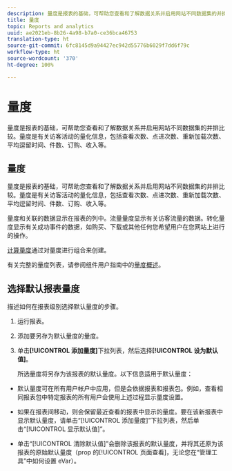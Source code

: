 ```yaml
---
description: 量度是报表的基础，可帮助您查看和了解数据关系并启用网站不同数据集的并排比较。量度是有关访客活动的量化信息，包括查看次数、点进次数、重新加载次数、平均逗留时间、件数、订购、收入等。
title: 量度
topic: Reports and analytics
uuid: ae2021eb-8b26-4a98-b7a0-ce36bca46753
translation-type: ht
source-git-commit: 6fc8145d9a94427ec942d55776b6029f7dd6f79c
workflow-type: ht
source-wordcount: '370'
ht-degree: 100%

---
```



# 量度

量度是报表的基础，可帮助您查看和了解数据关系并启用网站不同数据集的并排比较。量度是有关访客活动的量化信息，包括查看次数、点进次数、重新加载次数、平均逗留时间、件数、订购、收入等。

## 量度

量度是报表的基础，可帮助您查看和了解数据关系并启用网站不同数据集的并排比较。量度是有关访客活动的量化信息，包括查看次数、点进次数、重新加载次数、平均逗留时间、件数、订购、收入等。

量度和关联的数据显示在报表的列中。流量量度显示有关访客流量的数据。转化量度显示有关成功事件的数据，如购买、下载或其他任何您希望用户在您网站上进行的操作。

[计算量度](/help/components/c-calcmetrics/cm-overview.md)通过对量度进行组合来创建。

有关完整的量度列表，请参阅组件用户指南中的[量度概述](/help/components/metrics/overview.md)。

## 选择默认报表量度

描述如何在报表级别选择默认量度的步骤。

<!-- 

t_metrics_set_default.xml

 -->

1. 运行报表。
1.  添加要另存为默认量度的量度。
1. 单击&#x200B;**[!UICONTROL 添加量度]**&#x200B;下拉列表，然后选择&#x200B;**[!UICONTROL 设为默认值]**。

   所选量度将另存为该报表的默认量度。以下信息适用于默认量度：

* 默认量度可在所有用户帐户中应用，但是会依据报表和报表包。例如，查看相同报表包中特定报表的所有用户会使用上述过程显示量度设置。
* 如果在报表间移动，则会保留最近查看的报表中显示的量度。要在该新报表中显示默认量度，请单击“[!UICONTROL 添加量度]”下拉列表，然后单击“[!UICONTROL 显示默认值]”。

* 单击“[!UICONTROL 清除默认值]”会删除该报表的默认量度，并将其还原为该报表的原始默认量度（prop 的[!UICONTROL 页面查看]，无论您在“管理工具”中如何设置 eVar）。

